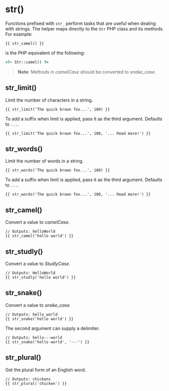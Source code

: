 # str()

Functions prefixed with `str_` perform tasks that are useful when dealing with strings. The helper maps directly to the `Str` PHP class and its methods. For example:

```twig
{{ str_camel() }}
```

is the PHP equivalent of the following:

```php
<?= Str::camel() ?>
```

> **Note**: Methods in *camelCase* should be converted to *snake_case*.

## str_limit()

Limit the number of characters in a string.

```twig
{{ str_limit('The quick brown fox...', 100) }}
```

To add a suffix when limit is applied, pass it as the third argument. Defaults to `...`.

```twig
{{ str_limit('The quick brown fox...', 100, '... Read more!') }}
```

## str_words()

Limit the number of words in a string.

```twig
{{ str_words('The quick brown fox...', 100) }}
```

To add a suffix when limit is applied, pass it as the third argument. Defaults to `...`.

```twig
{{ str_words('The quick brown fox...', 100, '... Read more!') }}
```

## str_camel()

Convert a value to *camelCase*.

```twig
// Outputs: helloWorld
{{ str_camel('hello world') }}
```

## str_studly()

Convert a value to *StudlyCase*.

```twig
// Outputs: HelloWorld
{{ str_studly('hello world') }}
```

## str_snake()

Convert a value to *snake_case*.

```twig
// Outputs: hello_world
{{ str_snake('hello world') }}
```

The second argument can supply a delimiter.

```twig
// Outputs: hello---world
{{ str_snake('hello world', '---') }}
```

## str_plural()

Get the plural form of an English word.

```twig
// Outputs: chickens
{{ str_plural('chicken') }}
```
